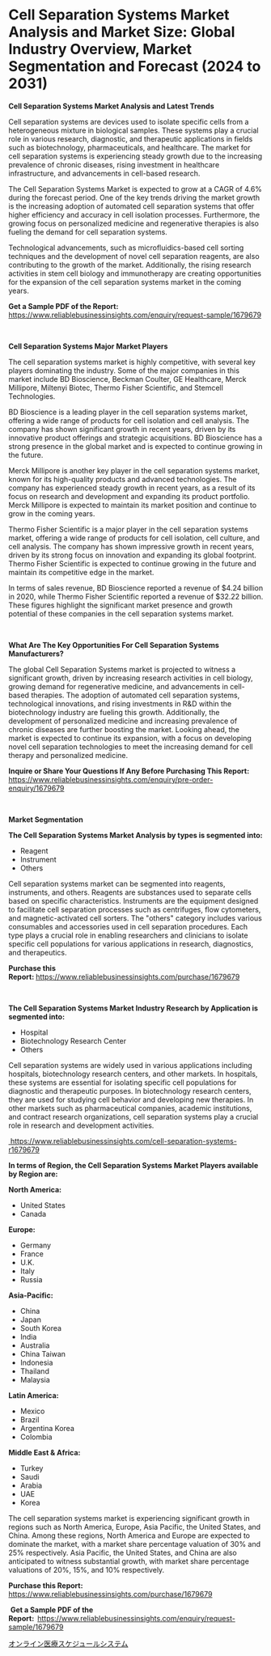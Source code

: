 <p><h1>Cell Separation Systems Market Analysis and Market Size: Global Industry Overview, Market Segmentation and Forecast (2024 to 2031)</h1></p><p><strong>Cell Separation Systems Market Analysis and Latest Trends</strong></p>
<p><p>Cell separation systems are devices used to isolate specific cells from a heterogeneous mixture in biological samples. These systems play a crucial role in various research, diagnostic, and therapeutic applications in fields such as biotechnology, pharmaceuticals, and healthcare. The market for cell separation systems is experiencing steady growth due to the increasing prevalence of chronic diseases, rising investment in healthcare infrastructure, and advancements in cell-based research.</p><p>The Cell Separation Systems Market is expected to grow at a CAGR of 4.6% during the forecast period. One of the key trends driving the market growth is the increasing adoption of automated cell separation systems that offer higher efficiency and accuracy in cell isolation processes. Furthermore, the growing focus on personalized medicine and regenerative therapies is also fueling the demand for cell separation systems.</p><p>Technological advancements, such as microfluidics-based cell sorting techniques and the development of novel cell separation reagents, are also contributing to the growth of the market. Additionally, the rising research activities in stem cell biology and immunotherapy are creating opportunities for the expansion of the cell separation systems market in the coming years.</p></p>
<p><strong>Get a Sample PDF of the Report:&nbsp;</strong> <a href="https://www.reliablebusinessinsights.com/enquiry/request-sample/1679679">https://www.reliablebusinessinsights.com/enquiry/request-sample/1679679</a></p>
<p>&nbsp;</p>
<p><strong>Cell Separation Systems Major Market Players</strong></p>
<p><p>The cell separation systems market is highly competitive, with several key players dominating the industry. Some of the major companies in this market include BD Bioscience, Beckman Coulter, GE Healthcare, Merck Millipore, Miltenyi Biotec, Thermo Fisher Scientific, and Stemcell Technologies.</p><p>BD Bioscience is a leading player in the cell separation systems market, offering a wide range of products for cell isolation and cell analysis. The company has shown significant growth in recent years, driven by its innovative product offerings and strategic acquisitions. BD Bioscience has a strong presence in the global market and is expected to continue growing in the future.</p><p>Merck Millipore is another key player in the cell separation systems market, known for its high-quality products and advanced technologies. The company has experienced steady growth in recent years, as a result of its focus on research and development and expanding its product portfolio. Merck Millipore is expected to maintain its market position and continue to grow in the coming years.</p><p>Thermo Fisher Scientific is a major player in the cell separation systems market, offering a wide range of products for cell isolation, cell culture, and cell analysis. The company has shown impressive growth in recent years, driven by its strong focus on innovation and expanding its global footprint. Thermo Fisher Scientific is expected to continue growing in the future and maintain its competitive edge in the market.</p><p>In terms of sales revenue, BD Bioscience reported a revenue of $4.24 billion in 2020, while Thermo Fisher Scientific reported a revenue of $32.22 billion. These figures highlight the significant market presence and growth potential of these companies in the cell separation systems market.</p></p>
<p>&nbsp;</p>
<p><strong>What Are The Key Opportunities For Cell Separation Systems Manufacturers?</strong></p>
<p><p>The global Cell Separation Systems market is projected to witness a significant growth, driven by increasing research activities in cell biology, growing demand for regenerative medicine, and advancements in cell-based therapies. The adoption of automated cell separation systems, technological innovations, and rising investments in R&D within the biotechnology industry are fueling this growth. Additionally, the development of personalized medicine and increasing prevalence of chronic diseases are further boosting the market. Looking ahead, the market is expected to continue its expansion, with a focus on developing novel cell separation technologies to meet the increasing demand for cell therapy and personalized medicine.</p></p>
<p><strong>Inquire or Share Your Questions If Any Before Purchasing This Report:</strong> <a href="https://www.reliablebusinessinsights.com/enquiry/pre-order-enquiry/1679679">https://www.reliablebusinessinsights.com/enquiry/pre-order-enquiry/1679679</a></p>
<p>&nbsp;</p>
<p><strong>Market Segmentation</strong></p>
<p><strong>The Cell Separation Systems Market Analysis by types is segmented into:</strong></p>
<p><ul><li>Reagent</li><li>Instrument</li><li>Others</li></ul></p>
<p><p>Cell separation systems market can be segmented into reagents, instruments, and others. Reagents are substances used to separate cells based on specific characteristics. Instruments are the equipment designed to facilitate cell separation processes such as centrifuges, flow cytometers, and magnetic-activated cell sorters. The "others" category includes various consumables and accessories used in cell separation procedures. Each type plays a crucial role in enabling researchers and clinicians to isolate specific cell populations for various applications in research, diagnostics, and therapeutics.</p></p>
<p><strong>Purchase this Report:&nbsp;</strong><a href="https://www.reliablebusinessinsights.com/purchase/1679679">https://www.reliablebusinessinsights.com/purchase/1679679</a></p>
<p>&nbsp;</p>
<p><strong>The Cell Separation Systems Market Industry Research by Application is segmented into:</strong></p>
<p><ul><li>Hospital</li><li>Biotechnology Research Center</li><li>Others</li></ul></p>
<p><p>Cell separation systems are widely used in various applications including hospitals, biotechnology research centers, and other markets. In hospitals, these systems are essential for isolating specific cell populations for diagnostic and therapeutic purposes. In biotechnology research centers, they are used for studying cell behavior and developing new therapies. In other markets such as pharmaceutical companies, academic institutions, and contract research organizations, cell separation systems play a crucial role in research and development activities.</p></p>
<p><a href="https://www.reliablebusinessinsights.com/cell-separation-systems-r1679679">&nbsp;https://www.reliablebusinessinsights.com/cell-separation-systems-r1679679</a></p>
<p><strong>In terms of Region, the Cell Separation Systems Market Players available by Region are:</strong></p>
<p>
    <p> <strong> North America: </strong>
        <ul>
            <li>United States</li>
            <li>Canada</li>
        </ul>
        </p> 
    <p> <strong> Europe: </strong>
        <ul>
            <li>Germany</li>
            <li>France</li>
            <li>U.K.</li>
            <li>Italy</li>
            <li>Russia</li>
        </ul>
        </p> 
    <p> <strong> Asia-Pacific: </strong>
        <ul>
            <li>China</li>
            <li>Japan</li>
            <li>South Korea</li>
            <li>India</li>
            <li>Australia</li>
            <li>China Taiwan</li>
            <li>Indonesia</li>
            <li>Thailand</li>
            <li>Malaysia</li>
        </ul>
        </p> 
    <p> <strong> Latin America: </strong>
        <ul>
            <li>Mexico</li>
            <li>Brazil</li>
            <li>Argentina Korea</li>
            <li>Colombia</li>
        </ul>
        </p> 
    <p> <strong> Middle East & Africa: </strong>
        <ul>
            <li>Turkey</li>
            <li>Saudi</li>
            <li>Arabia</li>
            <li>UAE</li>
            <li>Korea</li>
        </ul>
    </p>
    </p>
<p><p>The cell separation systems market is experiencing significant growth in regions such as North America, Europe, Asia Pacific, the United States, and China. Among these regions, North America and Europe are expected to dominate the market, with a market share percentage valuation of 30% and 25% respectively. Asia Pacific, the United States, and China are also anticipated to witness substantial growth, with market share percentage valuations of 20%, 15%, and 10% respectively.</p></p>
<p><strong>Purchase this Report: </strong><a href="https://www.reliablebusinessinsights.com/purchase/1679679">https://www.reliablebusinessinsights.com/purchase/1679679</a></p>
<p>&nbsp;<strong>Get a Sample PDF of the Report:&nbsp;&nbsp;</strong><a href="https://www.reliablebusinessinsights.com/enquiry/request-sample/1679679">https://www.reliablebusinessinsights.com/enquiry/request-sample/1679679</a></p>
<p><strong></strong></p>
<p><p><a href="https://github.com/RandallRunte2023/Market-Research-Report-List-1/blob/main/8765817108113.md">オンライン医療スケジュールシステム</a></p></p>